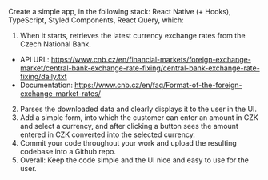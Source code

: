 Create a simple app, in the following stack: React Native  (+ Hooks), TypeScript, Styled Components, React Query, which:
 
1. When it starts, retrieves the latest currency exchange rates from the Czech National Bank.
  - API URL: https://www.cnb.cz/en/financial-markets/foreign-exchange-market/central-bank-exchange-rate-fixing/central-bank-exchange-rate-fixing/daily.txt
  - Documentation: https://www.cnb.cz/en/faq/Format-of-the-foreign-exchange-market-rates/
2. Parses the downloaded data and clearly displays it to the user in the UI.
3. Add a simple form, into which the customer can enter an amount in CZK and select a currency, and after clicking a button sees the amount entered in CZK converted into the selected currency.
4. Commit your code throughout your work and upload the resulting codebase into a Github repo.
5.  Overall: Keep the code simple and the UI nice and easy to use for the user.
